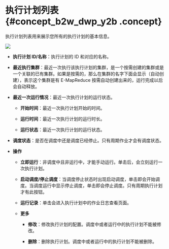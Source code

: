 # 执行计划列表 {#concept_b2w_dwp_y2b .concept}

执行计划列表用来展示您所有的执行计划的基本信息。

![](http://static-aliyun-doc.oss-cn-hangzhou.aliyuncs.com/assets/img/17879/153690857410569_zh-CN.jpg)

-   **执行计划 ID/名称**：执行计划的 ID 和对应的名称。

-   **最近执行集群**：最近一次执行该执行计划的集群，是一个按需创建的集群或是一个关联的已有集群。如果是按需的，那么在集群的名字下面会显示（自动创建），表示这个集群是有 E-MapReduce 按需自动创建出来的，运行完成以后会自动释放。

-   **最近一次运行情况**：最近一次执行计划的运行状态。

    -   **开始时间**：最近一次执行计划开始的时间。

    -   **运行时间**：最近一次执行计划的运行时长。

    -   **运行状态**：最近一次执行计划的运行状态。

-   **调度状态**：是否在调度中还是调度已经停止。只有周期作业才会有调度状态。

-   **操作**

    -   **立即运行**：非调度中且非运行中，才能手动运行。单击后，会立刻运行一次执行计划。

    -   **启动调度/停止调度**：当调度停止状态时出现启动调度，单击即会开始调度。当调度运行中显示停止调度，单击即会停止调度。只有周期执行计划才有此按钮。

    -   **运行记录**：单击会进入执行计划中的作业日志查看页面。

    -   **更多**

        -   **修改**：修改执行计划的配置。调度中或者运行中的执行计划不能被修改。

        -   **删除**：删除执行计划。调度中或者运行中的执行计划不能被删除。


